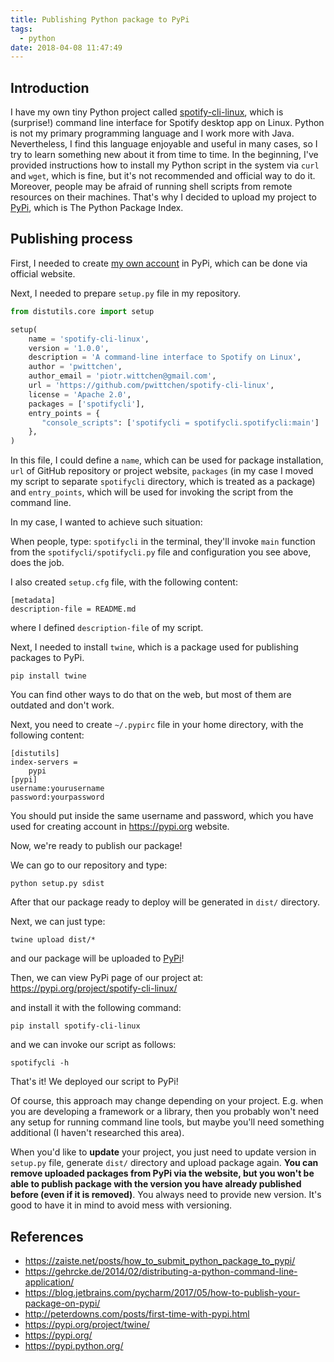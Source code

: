 ```yaml
---
title: Publishing Python package to PyPi
tags:
  - python
date: 2018-04-08 11:47:49
---
```



Introduction
------------

I have my own tiny Python project called [spotify-cli-linux](https://github.com/pwittchen/spotify-cli-linux), which is (surprise!) command line interface for Spotify desktop app on Linux. Python is not my primary programming language and I work more with Java. Nevertheless, I find this language enjoyable and useful in many cases, so I try to learn something new about it from time to time. In the beginning, I've provided instructions how to install my Python script in the system via `curl` and `wget`, which is fine, but it's not recommended and official way to do it. Moreover, people may be afraid of running shell scripts from remote resources on their machines. That's why I decided to upload my project to [PyPi](http://pypi.org/), which is The Python Package Index.

Publishing process
------------------

First, I needed to create [my own account](https://pypi.org/user/pwittchen/) in PyPi, which can be done via official website.

Next, I needed to prepare `setup.py` file in my repository.

```python
from distutils.core import setup

setup(
    name = 'spotify-cli-linux',
    version = '1.0.0',
    description = 'A command-line interface to Spotify on Linux',
    author = 'pwittchen',
    author_email = 'piotr.wittchen@gmail.com',
    url = 'https://github.com/pwittchen/spotify-cli-linux',
    license = 'Apache 2.0',
    packages = ['spotifycli'],
    entry_points = {
       "console_scripts": ['spotifycli = spotifycli.spotifycli:main']
    },
)
```

In this file, I could define a `name`, which can be used for package installation, `url` of GitHub repository or project website, `packages` (in my case I moved my script to separate `spotifycli` directory, which is treated as a package) and `entry_points`, which will be used for invoking the script from the command line. 

In my case, I wanted to achieve such situation:

When people, type: `spotifycli` in the terminal, they'll invoke `main` function from the `spotifycli/spotifycli.py` file and configuration you see above, does the job.

I also created `setup.cfg` file, with the following content:

```
[metadata]
description-file = README.md
```

where I defined `description-file` of my script.

Next, I needed to install `twine`, which is a package used for publishing packages to PyPi. 

```
pip install twine
```

You can find other ways to do that on the web, but most of them are outdated and don't work.

Next, you need to create `~/.pypirc` file in your home directory, with the following content:

```
[distutils]
index-servers =
    pypi
[pypi]
username:yourusername
password:yourpassword
```

You should put inside the same username and password, which you have used for creating account in https://pypi.org website.

Now, we're ready to publish our package!

We can go to our repository and type:

```
python setup.py sdist
```

After that our package ready to deploy will be generated in `dist/` directory.

Next, we can just type:

```
twine upload dist/*
```

and our package will be uploaded to [PyPi](https://pypi.org)!

Then, we can view PyPi page of our project at: https://pypi.org/project/spotify-cli-linux/

and install it with the following command:

```
pip install spotify-cli-linux
```

and we can invoke our script as follows:

```
spotifycli -h
```

That's it! We deployed our script to PyPi! 

Of course, this approach may change depending on your project. E.g. when you are developing a framework or a library, then you probably won't need any setup for running command line tools, but maybe you'll need something additional (I haven't researched this area).

When you'd like to **update** your project, you just need to update version in `setup.py` file, generate `dist/` directory and upload package again. **You can remove uploaded packages from PyPi via the website, but you won't be able to publish package with the version you have already published before (even if it is removed)**. You always need to provide new version. It's good to have it in mind to avoid mess with versioning.

References
----------
- https://zaiste.net/posts/how_to_submit_python_package_to_pypi/
- https://gehrcke.de/2014/02/distributing-a-python-command-line-application/
- https://blog.jetbrains.com/pycharm/2017/05/how-to-publish-your-package-on-pypi/
- http://peterdowns.com/posts/first-time-with-pypi.html
- https://pypi.org/project/twine/
- https://pypi.org/
- https://pypi.python.org/
